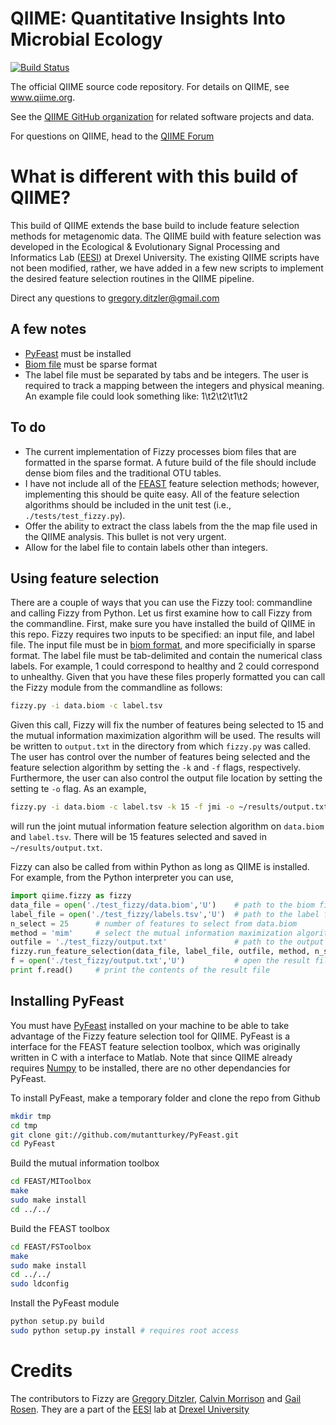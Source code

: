 # QIIME: Quantitative Insights Into Microbial Ecology


[![Build Status](http://ci.qiime.org/job/QIIME/badge/icon)](http://ci.qiime.org/job/QIIME/)

The official QIIME source code repository. For details on QIIME, see www.qiime.org. 

See the [QIIME GitHub organization](https://github.com/qiime) for related software projects and data.

For questions on QIIME, head to the [QIIME Forum](https://groups.google.com/forum/#!forum/qiime-forum)



# What is different with this build of QIIME?
This build of QIIME extends the base build to include feature selection methods for metagenomic data. The QIIME build with feature selection was developed in the Ecological & Evolutionary Signal Processing and Informatics Lab ([EESI](http://www.ece.drexel.edu/gailr/EESI/)) at Drexel University. The existing QIIME scripts have not been modified, rather, we have added in a few new scripts to implement the desired feature selection routines in the QIIME pipeline. 

Direct any questions to <gregory.ditzler@gmail.com>

## A few notes 
* [PyFeast](https://github.com/mutantturkey/PyFeast) must be installed
* [Biom file](http://biom-format.org/) must be sparse format
* The label file must be separated by tabs and be integers. The user is required to track a mapping between the integers and physical meaning. An example file could look something like: 1\t2\t2\t1\t2

## To do 
* The current implementation of Fizzy processes biom files that are formatted in the sparse format. A future build of the file should include dense biom files and the traditional OTU tables. 
* I have not include all of the [FEAST](http://www.cs.man.ac.uk/~gbrown/fstoolbox/) feature selection methods; however, implementing this should be quite easy. All of the feature selection algorithms should be included in the unit test (i.e., `./tests/test_fizzy.py`).
* Offer the ability to extract the class labels from the the map file used in the QIIME analysis. This bullet is not very urgent.
* Allow for the label file to contain labels other than integers. 


## Using feature selection
There are a couple of ways that you can use the Fizzy tool: commandline and calling Fizzy from Python. Let us first examine how to call Fizzy from the commandline. First, make sure you have installed the build of QIIME in this repo. Fizzy requires two inputs to be specified: an input file, and label file. The input file must be in [biom format](http://biom-format.org/), and more specificially in sparse format. The label file must be tab-delimited and contain the numerical class labels. For example, 1 could correspond to healthy and 2 could correspond to unhealthy. Given that you have these files properly formatted you can call the Fizzy module from the commandline as follows: 
```bash
fizzy.py -i data.biom -c label.tsv
```
Given this call, Fizzy will fix the number of features being selected to 15 and the mutual information maximization algorithm will be used. The results will be written to `output.txt` in the directory from which `fizzy.py` was called. The user has control over the number of features being selected and the feature selection algorithm by setting the `-k` and `-f` flags, respectively. Furthermore, the user can also control the output file location by setting the setting te `-o` flag. As an example,
```bash
fizzy.py -i data.biom -c label.tsv -k 15 -f jmi -o ~/results/output.txt
```
will run the joint mutual information feature selection algorithm on `data.biom` and `label.tsv`. There will be 15 features selected and saved in `~/results/output.txt`.

Fizzy can also be called from within Python as long as QIIME is installed. For example,  from the Python interpreter you can use,
```python
import qiime.fizzy as fizzy
data_file = open('./test_fizzy/data.biom','U')    # path to the biom file
label_file = open('./test_fizzy/labels.tsv','U')  # path to the label file 
n_select = 25      # number of features to select from data.biom
method = 'mim'     # select the mutual information maximization algorithm
outfile = './test_fizzy/output.txt'               # path to the output file
fizzy.run_feature_selection(data_file, label_file, outfile, method, n_select) # run Fizzy 
f = open('./test_fizzy/output.txt','U')           # open the result file
print f.read()     # print the contents of the result file
```

## Installing PyFeast
You must have [PyFeast](https://github.com/mutantturkey/PyFeast) installed on your machine to be able to take advantage of the Fizzy feature selection tool for QIIME. PyFeast is a interface for the FEAST feature selection toolbox, which was originally written in C with a interface to Matlab. Note that since QIIME already requires [Numpy](http://www.numpy.org/) to be installed, there are no other dependancies for PyFeast. 

To install PyFeast, make a temporary folder and clone the repo from Github
```bash
mkdir tmp
cd tmp
git clone git://github.com/mutantturkey/PyFeast.git
cd PyFeast
```
Build the mutual information toolbox
```bash
cd FEAST/MIToolbox
make
sudo make install
cd ../../
```
Build the FEAST toolbox
```bash
cd FEAST/FSToolbox
make
sudo make install
cd ../../
sudo ldconfig
```
Install the PyFeast module
```bash
python setup.py build
sudo python setup.py install # requires root access
```

# Credits 
The contributors to Fizzy are [Gregory Ditzler](http://sites.google.com/site/gregditzler/), [Calvin Morrison](http://github.com/mutantturkey) and [Gail Rosen](http://www.ece.drexel.edu/gailr/). They are a part of the [EESI](http://www.ece.drexel.edu/gailr/EESI/) lab at [Drexel University](http://www.drexel.edu/)
